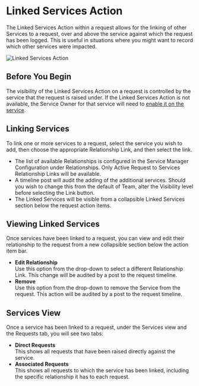 # Linked Services Action
The Linked Services Action within a request allows for the linking of other Services to a request, over and above the service against which the request has been logged. This is useful in situations where you might want to record which other services were impacted.

![Linked Services Action](_books/servicemanager-user-guide/service-portfolio/requests/images/linked-services-action.png)

## Before You Begin
The visibility of the Linked Services Action on a request is controlled by the service that the request is raised under. If the Linked Services Action is not available, the Service Owner for that service will need to [enable it on the service](/servicemanager-user-guide/service-portfolio/request-configuration#request-actions). 


## Linking Services
To link one or more services to a request, select the service you wish to add, then choose the appropriate Relationship Link, and then select the link.
* The list of available Relationships is configured in the Service Manager Configuration under Relationships. Only Active Request to Services Relationship Links will be available.
* A timeline post will audit the adding of the additional services.
Should you wish to change this from the default of Team, alter the Visibility level before selecting the Link button.
* The Linked Services will be visible from a collapsible Linked Services section below the request action items.

## Viewing Linked Services
Once services have been linked to a request, you can view and edit their relationship to the request from a new collapsible section below the action item bar.
* **Edit Relationship**<br>Use this option from the drop-down to select a different Relationship Link. This change will be audited by a post to the request timeline.
* **Remove**<br>Use this option from the drop-down to remove the Service from the request. This action will be audited by a post to the request timeline.

## Services View
Once a service has been linked to a request, under the Services view and the Requests tab, you will see two tabs:
* **Direct Requests**<br>This shows all requests that have been raised directly against the service.
* **Associated Requests**<br>This shows all requests to which the service has been linked, including the specific relationship it has to each request.